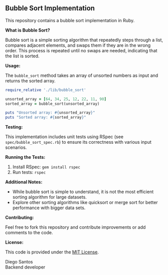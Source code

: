 ## Bubble Sort Implementation

This repository contains a bubble sort implementation in Ruby.

**What is Bubble Sort?**

Bubble sort is a simple sorting algorithm that repeatedly steps through a list, compares adjacent elements, and swaps them if they are in the wrong order. This process is repeated until no swaps are needed, indicating that the list is sorted.

**Usage:**

The `bubble_sort` method takes an array of unsorted numbers as input and returns the sorted array.

```ruby
require_relative './lib/bubble_sort'

unsorted_array = [64, 34, 25, 12, 22, 11, 90]
sorted_array = bubble_sort(unsorted_array)

puts "Unsorted array: #{unsorted_array}"
puts "Sorted array: #{sorted_array}"
```

**Testing:**

This implementation includes unit tests using RSpec (see `spec/bubble_sort_spec.rb`) to ensure its correctness with various input scenarios.

**Running the Tests:**

1. Install RSpec: `gem install rspec`
2. Run tests: `rspec`

**Additional Notes:**

* While bubble sort is simple to understand, it is not the most efficient sorting algorithm for large datasets. 
* Explore other sorting algorithms like quicksort or merge sort for better performance with bigger data sets.

**Contributing:**

Feel free to fork this repository and contribute improvements or add comments to the code.

**License:**

This code is provided under the [MIT License](https://choosealicense.com/licenses/mit/).

<footer>
Diego Santos
</br>
Backend developer
</footer>